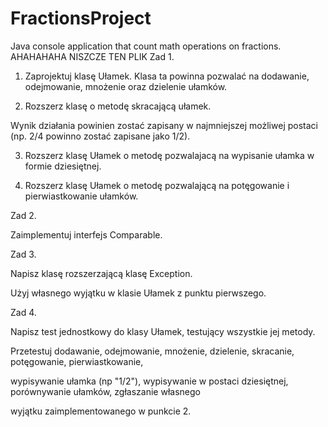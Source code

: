 # FractionsProject
Java console application that count math operations on fractions.
AHAHAHAHA NISZCZE TEN PLIK
Zad 1.

1. Zaprojektuj klasę Ułamek. Klasa ta powinna pozwalać na dodawanie, odejmowanie, mnożenie oraz dzielenie ułamków.

2. Rozszerz klasę o metodę skracającą ułamek.

Wynik działania powinien zostać zapisany w najmniejszej możliwej postaci (np. 2/4 powinno zostać zapisane jako 1/2).

3. Rozszerz klasę Ułamek o metodę pozwalajacą na wypisanie ułamka w formie dziesiętnej.

4. Rozszerz klasę Ułamek o metodę pozwalającą na potęgowanie i pierwiastkowanie ułamków.

 

Zad 2.

Zaimplementuj interfejs Comparable.


 

Zad 3.

Napisz klasę rozszerzającą klasę Exception.

Użyj własnego wyjątku w klasie Ułamek z punktu pierwszego.

 

Zad 4.

Napisz test jednostkowy do klasy Ułamek, testujący wszystkie jej metody.

Przetestuj dodawanie, odejmowanie, mnożenie, dzielenie, skracanie, potęgowanie, pierwiastkowanie,

wypisywanie ułamka (np "1/2"), wypisywanie w postaci dziesiętnej, porównywanie ułamków, zgłaszanie własnego

wyjątku zaimplementowanego w punkcie 2.
